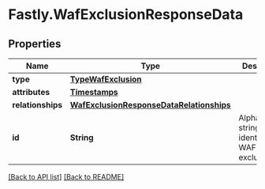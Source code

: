 # Fastly.WafExclusionResponseData

## Properties

Name | Type | Description | Notes
------------ | ------------- | ------------- | -------------
**type** | [**TypeWafExclusion**](TypeWafExclusion.md) |  | [optional] 
**attributes** | [**Timestamps**](Timestamps.md) |  | [optional] 
**relationships** | [**WafExclusionResponseDataRelationships**](WafExclusionResponseDataRelationships.md) |  | [optional] 
**id** | **String** | Alphanumeric string identifying a WAF exclusion. | [optional] [readonly] 


[[Back to API list]](../../README.md#endpoints) [[Back to README]](../../README.md)
